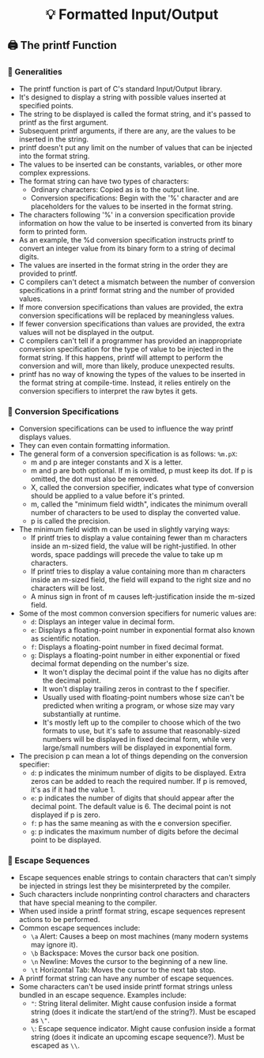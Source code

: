<h1 align="center">💡<strong> Formatted Input/Output</strong></h1>

## :printer: The printf Function

### :large_blue_diamond: Generalities

* The printf function is part of C's standard Input/Output library.
* It's designed to display a string with possible values inserted at specified points.
* The string to be displayed is called the format string, and it's passed to printf as the first argument.
* Subsequent printf arguments, if there are any, are the values to be inserted in the string.
* printf doesn't put any limit on the number of values that can be injected into the format string.
* The values to be inserted can be constants, variables, or other more complex expressions.
* The format string can have two types of characters:
   * Ordinary characters: Copied as is to the output line.
   * Conversion specifications: Begin with the '%' character and are placeholders for the values to be inserted in the format string.
* The characters following '%' in a conversion specification provide information on how the value to be inserted is converted from its binary form to printed form.
* As an example, the %d conversion specification instructs printf to convert an integer value from its binary form to a string of decimal digits.
* The values are inserted in the format string in the order they are provided to printf.
* C compilers can't detect a mismatch between the number of conversion specifications in a printf format string and the number of provided values.
* If more conversion specifications than values are provided, the extra conversion specifications will be replaced by meaningless values.
* If fewer conversion specifications than values are provided, the extra values will not be displayed in the output.
* C compilers can't tell if a programmer has provided an inappropriate conversion specification for the type of value to be injected in the format string. If this happens, printf will attempt to perform the conversion and will, more than likely, produce unexpected results.
* printf has no way of knowing the types of the values to be inserted in the format string at compile-time. Instead, it relies entirely on the conversion specifiers to interpret the raw bytes it gets.

### :large_blue_diamond: Conversion Specifications

* Conversion specifications can be used to influence the way printf displays values.
* They can even contain formatting information.
* The general form of a conversion specification is as follows: ```%m.pX```:
   * m and p are integer constants and X is a letter.
   * m and p are both optional. If m is omitted, p must keep its dot. If p is omitted, the dot must also be removed.
   * X, called the conversion specifier, indicates what type of conversion should be applied to a value before it's printed.
   * m, called the "minimum field width", indicates the minimum overall number of characters to be used to display the converted value.
   * p is called the precision.
* The minimum field width m can be used in slightly varying ways:
   * If printf tries to display a value containing fewer than m characters inside an m-sized field, the value will be right-justified. In other words, space paddings will precede the value to take up m characters.
   * If printf tries to display a value containing more than m characters inside an m-sized field, the field will expand to the right size and no characters will be lost.
   * A minus sign in front of m causes left-justification inside the m-sized field.
* Some of the most common conversion specifiers for numeric values are:
   * ```d```: Displays an integer value in decimal form.
   * ```e```: Displays a floating-point number in exponential format also known as scientific notation.
   * ```f```: Displays a floating-point number in fixed decimal format.
   * ```g```: Displays a floating-point number in either exponential or fixed decimal format depending on the number's size.
      * It won't display the decimal point if the value has no digits after the decimal point.
      * It won't display trailing zeros in contrast to the f specifier.
      * Usually used with floating-point numbers whose size can't be predicted when writing a program, or whose size may vary substantially at runtime.
      * It's mostly left up to the compiler to choose which of the two formats to use, but it's safe to assume that reasonably-sized numbers will be displayed in fixed decimal form, while very large/small numbers will be displayed in exponential form.
* The precision p can mean a lot of things depending on the conversion specifier:
   * ```d```: p indicates the minimum number of digits to be displayed. Extra zeros can be added to reach the required number. If p is removed, it's as if it had the value 1.
   * ```e```: p indicates the number of digits that should appear after the decimal point. The default value is 6. The decimal point is not displayed if p is zero.
   * ```f```: p has the same meaning as with the e conversion specifier.
   * ```g```: p indicates the maximum number of digits before the decimal point to be displayed.

### :large_blue_diamond: Escape Sequences

* Escape sequences enable strings to contain characters that can't simply be injected in strings lest they be misinterpreted by the compiler.
* Such characters include nonprinting control characters and characters that have special meaning to the compiler.
* When used inside a printf format string, escape sequences represent actions to be performed.
* Common escape sequences include:
   * ```\a``` Alert: Causes a beep on most machines (many modern systems may ignore it).
   * ```\b``` Backspace: Moves the cursor back one position.
   * ```\n``` Newline: Moves the cursor to the beginning of a new line.
   * ```\t``` Horizontal Tab: Moves the cursor to the next tab stop.
* A printf format string can have any number of escape sequences.
* Some characters can't be used inside printf format strings unless bundled in an escape sequence. Examples include:
   * ```"```: String literal delimiter. Might cause confusion inside a format string (does it indicate the start/end of the string?). Must be escaped as ```\"```.
   * ```\```: Escape sequence indicator. Might cause confusion inside a format string (does it indicate an upcoming escape sequence?). Must be escaped as ```\\```.
